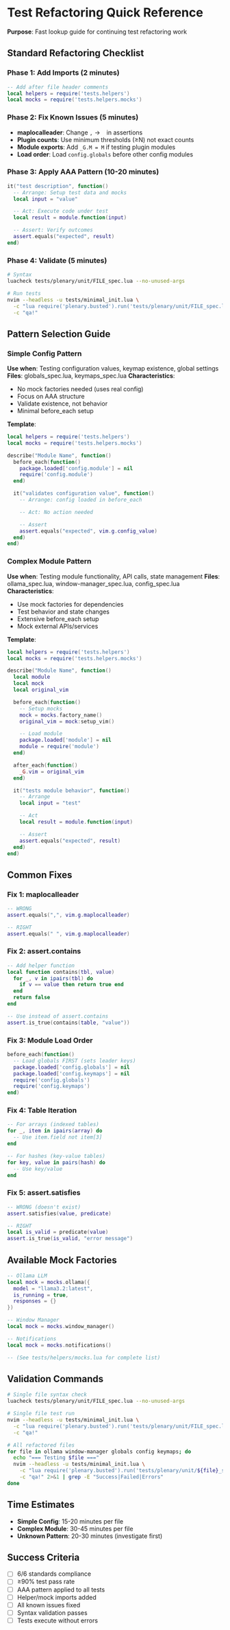 # Test Refactoring Quick Reference

**Purpose**: Fast lookup guide for continuing test refactoring work

## Standard Refactoring Checklist

### Phase 1: Add Imports (2 minutes)

```lua
-- Add after file header comments
local helpers = require('tests.helpers')
local mocks = require('tests.helpers.mocks')
```

### Phase 2: Fix Known Issues (5 minutes)

- **maplocalleader**: Change `,` → ` ` in assertions
- **Plugin counts**: Use minimum thresholds (≥N) not exact counts
- **Module exports**: Add `_G.M = M` if testing plugin modules
- **Load order**: Load `config.globals` before other config modules

### Phase 3: Apply AAA Pattern (10-20 minutes)

```lua
it("test description", function()
  -- Arrange: Setup test data and mocks
  local input = "value"

  -- Act: Execute code under test
  local result = module.function(input)

  -- Assert: Verify outcomes
  assert.equals("expected", result)
end)
```

### Phase 4: Validate (5 minutes)

```bash
# Syntax
luacheck tests/plenary/unit/FILE_spec.lua --no-unused-args

# Run tests
nvim --headless -u tests/minimal_init.lua \
  -c "lua require('plenary.busted').run('tests/plenary/unit/FILE_spec.lua')" \
  -c "qa!"
```

## Pattern Selection Guide

### Simple Config Pattern

**Use when**: Testing configuration values, keymap existence, global settings **Files**: globals_spec.lua, keymaps_spec.lua **Characteristics**:

- No mock factories needed (uses real config)
- Focus on AAA structure
- Validate existence, not behavior
- Minimal before_each setup

**Template**:

```lua
local helpers = require('tests.helpers')
local mocks = require('tests.helpers.mocks')

describe("Module Name", function()
  before_each(function()
    package.loaded['config.module'] = nil
    require('config.module')
  end)

  it("validates configuration value", function()
    -- Arrange: config loaded in before_each

    -- Act: No action needed

    -- Assert
    assert.equals("expected", vim.g.config_value)
  end)
end)
```

### Complex Module Pattern

**Use when**: Testing module functionality, API calls, state management **Files**: ollama_spec.lua, window-manager_spec.lua, config_spec.lua **Characteristics**:

- Use mock factories for dependencies
- Test behavior and state changes
- Extensive before_each setup
- Mock external APIs/services

**Template**:

```lua
local helpers = require('tests.helpers')
local mocks = require('tests.helpers.mocks')

describe("Module Name", function()
  local module
  local mock
  local original_vim

  before_each(function()
    -- Setup mocks
    mock = mocks.factory_name()
    original_vim = mock:setup_vim()

    -- Load module
    package.loaded['module'] = nil
    module = require('module')
  end)

  after_each(function()
    _G.vim = original_vim
  end)

  it("tests module behavior", function()
    -- Arrange
    local input = "test"

    -- Act
    local result = module.function(input)

    -- Assert
    assert.equals("expected", result)
  end)
end)
```

## Common Fixes

### Fix 1: maplocalleader

```lua
-- WRONG
assert.equals(",", vim.g.maplocalleader)

-- RIGHT
assert.equals(" ", vim.g.maplocalleader)
```

### Fix 2: assert.contains

```lua
-- Add helper function
local function contains(tbl, value)
  for _, v in ipairs(tbl) do
    if v == value then return true end
  end
  return false
end

-- Use instead of assert.contains
assert.is_true(contains(table, "value"))
```

### Fix 3: Module Load Order

```lua
before_each(function()
  -- Load globals FIRST (sets leader keys)
  package.loaded['config.globals'] = nil
  package.loaded['config.keymaps'] = nil
  require('config.globals')
  require('config.keymaps')
end)
```

### Fix 4: Table Iteration

```lua
-- For arrays (indexed tables)
for _, item in ipairs(array) do
  -- Use item.field not item[3]
end

-- For hashes (key-value tables)
for key, value in pairs(hash) do
  -- Use key/value
end
```

### Fix 5: assert.satisfies

```lua
-- WRONG (doesn't exist)
assert.satisfies(value, predicate)

-- RIGHT
local is_valid = predicate(value)
assert.is_true(is_valid, "error message")
```

## Available Mock Factories

```lua
-- Ollama LLM
local mock = mocks.ollama({
  model = "llama3.2:latest",
  is_running = true,
  responses = {}
})

-- Window Manager
local mock = mocks.window_manager()

-- Notifications
local mock = mocks.notifications()

-- (See tests/helpers/mocks.lua for complete list)
```

## Validation Commands

```bash
# Single file syntax check
luacheck tests/plenary/unit/FILE_spec.lua --no-unused-args

# Single file test run
nvim --headless -u tests/minimal_init.lua \
  -c "lua require('plenary.busted').run('tests/plenary/unit/FILE_spec.lua')" \
  -c "qa!"

# All refactored files
for file in ollama window-manager globals config keymaps; do
  echo "=== Testing $file ==="
  nvim --headless -u tests/minimal_init.lua \
    -c "lua require('plenary.busted').run('tests/plenary/unit/${file}_spec.lua')" \
    -c "qa!" 2>&1 | grep -E "Success|Failed|Errors"
done
```

## Time Estimates

- **Simple Config**: 15-20 minutes per file
- **Complex Module**: 30-45 minutes per file
- **Unknown Pattern**: 20-30 minutes (investigate first)

## Success Criteria

- [ ] 6/6 standards compliance
- [ ] ≥90% test pass rate
- [ ] AAA pattern applied to all tests
- [ ] Helper/mock imports added
- [ ] All known issues fixed
- [ ] Syntax validation passes
- [ ] Tests execute without errors

